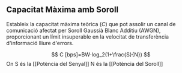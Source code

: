 ## Capacitat Màxima amb Soroll

Estableix la capacitat màxima teòrica ($C$) que pot assolir un canal de comunicació afectat per Soroll Gaussià Blanc Additiu (AWGN), proporcionant un límit insuperable en la velocitat de transferència d'informació lliure d'errors.

$$
C [bps]=BW⋅log_2​(1+\frac{S}{N})
$$
On
	S és la [[Potència del Senyal]]
	N és la [[Potència del Soroll]]